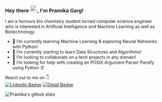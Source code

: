 ### Hey there <img src="https://raw.githubusercontent.com/micepram/micepram/master/Hi.gif" width="23px">, I'm Pramika Garg!

I am a honours bio chemistry student turned computer science engineer who is interested in Artificial Intelligence and Machine Learning as well as Biotechnology.
- 🔭 I’m currently learning Machine Learning & exploring Neural Networks with Python!
- 🌱 I’m currently starting to learn Data Structures and Algorithms!
- 👯 I’m looking to collaborate on a tech projects in any domain!
- 🤔 I’m looking for help with creating an POSIX Argument Parser Parsify using Python 3!

 Reach out to me on :point_down: 
<br>
[![Linkedin Badge](https://img.shields.io/badge/-Linkedin-4169E1?style=flat-square&logo=Linkedin&logoColor=white&&link=https://www.linkedin.com/in/micepram/)](https://www.linkedin.com/in/micepram/)
[![Gmail Badge](https://img.shields.io/badge/-Gmail-c14438?style=flat-square&logo=Gmail&logoColor=white&link=mailto:micepram@gmail.com)](mailto:micepram@gmail.com)

![Pramika's github stats](https://github-readme-stats.vercel.app/api?username=micepram&show_icons=true&title_color=fff&icon_color=FFD700&text_color=ECECEC&bg_color=8A2BE2)


